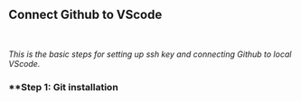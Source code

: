 ## **Connect Github to VScode**
<br>

*This is the basic steps for setting up ssh key and connecting Github to local VScode.*
<br>

### **Step 1: Git installation
